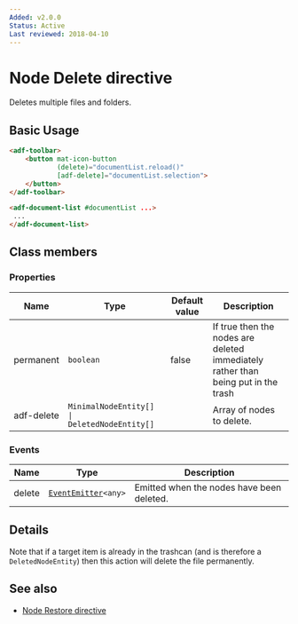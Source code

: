 ```yaml
---
Added: v2.0.0
Status: Active
Last reviewed: 2018-04-10
---
```


# Node Delete directive

Deletes multiple files and folders.

## Basic Usage

```html
<adf-toolbar>
    <button mat-icon-button
            (delete)="documentList.reload()"
            [adf-delete]="documentList.selection">
    </button>
</adf-toolbar>

<adf-document-list #documentList ...>
 ...
</adf-document-list>
```

## Class members

### Properties

| Name | Type | Default value | Description |
| -- | -- | -- | -- |
| permanent | `boolean` | false | If true then the nodes are deleted immediately rather than being put in the trash |
| adf-delete | `MinimalNodeEntity[] \| DeletedNodeEntity[]` |  | Array of nodes to delete. |

### Events

| Name | Type | Description |
| -- | -- | -- |
| delete | [`EventEmitter`](https://angular.io/api/core/EventEmitter)`<any>` | Emitted when the nodes have been deleted. |

## Details

Note that if a target item is already in the trashcan (and is therefore a `DeletedNodeEntity`) then
this action will delete the file permanently.

## See also

-   [Node Restore directive](node-restore.directive.md)
